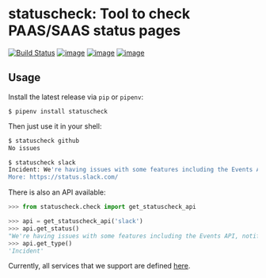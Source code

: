 # statuscheck: Tool to check PAAS/SAAS status pages

[![Build Status](https://travis-ci.org/amureki/statuscheck.svg?branch=master)](https://travis-ci.org/amureki/statuscheck)
[![image](https://img.shields.io/pypi/v/statuscheck.svg)](https://pypi.org/project/statuscheck/)
[![image](https://img.shields.io/pypi/l/statuscheck.svg)](https://pypi.org/project/statuscheck/)
[![image](https://img.shields.io/pypi/pyversions/statuscheck.svg)](https://pypi.org/project/statuscheck/)

## Usage

Install the latest release via `pip` or `pipenv`:

    $ pipenv install statuscheck

Then just use it in your shell:

```bash
$ statuscheck github
No issues

$ statuscheck slack
Incident: We're having issues with some features including the Events API, notifications, unfurls, and threads
More: https://status.slack.com/
```

There is also an API available:

```python
>>> from statuscheck.check import get_statuscheck_api

>>> api = get_statuscheck_api('slack')
>>> api.get_status()
"We're having issues with some features including the Events API, notifications, unfurls, and threads"
>>> api.get_type()
'Incident'
```

Currently, all services that we support are defined [here](statuscheck/services/__init__.py).
